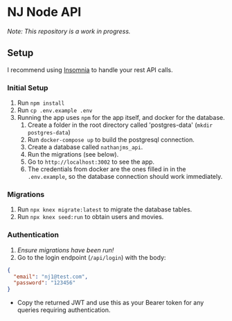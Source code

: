 # NJ Node API

_Note: This repository is a work in progress._

## Setup

I recommend using [Insomnia](https://insomnia.rest/) to handle your rest API calls.

### Initial Setup

1. Run `npm install`
1. Run `cp .env.example .env`
1. Running the app uses `npm` for the app itself, and docker for the database.
   1. Create a folder in the root directory called 'postgres-data' (`mkdir postgres-data`)
   1. Run `docker-compose up` to build the postgresql connection.
   1. Create a database called `nathanjms_api`.
   1. Run the migrations (see below).
   1. Go to `http://localhost:3002` to see the app.
   1. The credentials from docker are the ones filled in in the `.env.example`, so the database connection should work immediately.

### Migrations

1. Run `npx knex migrate:latest` to migrate the database tables.
1. Run `npx knex seed:run` to obtain users and movies.

### Authentication

1. _Ensure migrations have been run!_
1. Go to the login endpoint (`/api/login`) with the body:

```json
{
  "email": "nj1@test.com",
  "password": "123456"
}
```

- Copy the returned JWT and use this as your Bearer token for any queries requiring authentication.
